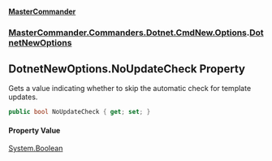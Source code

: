 #### [MasterCommander](MasterCommander.md 'MasterCommander')
### [MasterCommander.Commanders.Dotnet.CmdNew.Options](MasterCommander.md#MasterCommander.Commanders.Dotnet.CmdNew.Options 'MasterCommander.Commanders.Dotnet.CmdNew.Options').[DotnetNewOptions](DotnetNewOptions.md 'MasterCommander.Commanders.Dotnet.CmdNew.Options.DotnetNewOptions')

## DotnetNewOptions.NoUpdateCheck Property

Gets a value indicating whether to skip the automatic check for template updates.

```csharp
public bool NoUpdateCheck { get; set; }
```

#### Property Value
[System.Boolean](https://docs.microsoft.com/en-us/dotnet/api/System.Boolean 'System.Boolean')